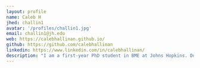 ```yaml
---
layout: profile
name: Caleb H
jhed: challin1
avatar: '/profiles/challin1.jpg'
email: challin1@jh.edu
web: https://calebhallinan.github.io/
github: https://github.com/calebhallinan
linkedin: https://www.linkedin.com/in/calebhallinan/
description: "I am a first-year PhD student in BME at Johns Hopkins. During my graduate studies, I hope to develop user-friendly computational software in the field of spatial transcriptomics. In my free time, I enjoy playing board/video games, watching sports, and running :)"
---
```


